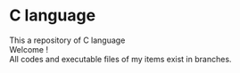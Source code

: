 # C language 
This a repository of C language  
Welcome !  
All codes and executable files of my items exist in branches.  
